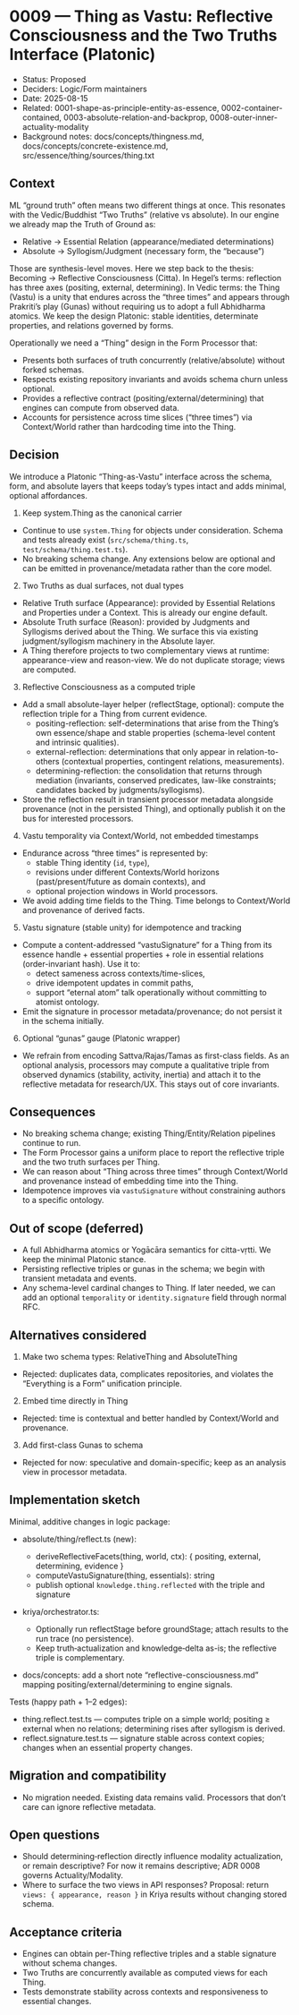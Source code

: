 # 0009 — Thing as Vastu: Reflective Consciousness and the Two Truths Interface (Platonic)

- Status: Proposed
- Deciders: Logic/Form maintainers
- Date: 2025-08-15
- Related: 0001-shape-as-principle-entity-as-essence, 0002-container-contained, 0003-absolute-relation-and-backprop, 0008-outer-inner-actuality-modality
- Background notes: docs/concepts/thingness.md, docs/concepts/concrete-existence.md, src/essence/thing/sources/thing.txt

## Context

ML “ground truth” often means two different things at once. This resonates with the Vedic/Buddhist “Two Truths” (relative vs absolute). In our engine we already map the Truth of Ground as:

- Relative → Essential Relation (appearance/mediated determinations)
- Absolute → Syllogism/Judgment (necessary form, the “because”) 

Those are synthesis-level moves. Here we step back to the thesis: Becoming → Reflective Consciousness (Citta). In Hegel’s terms: reflection has three axes (positing, external, determining). In Vedic terms: the Thing (Vastu) is a unity that endures across the “three times” and appears through Prakriti’s play (Gunas) without requiring us to adopt a full Abhidharma atomics. We keep the design Platonic: stable identities, determinate properties, and relations governed by forms.

Operationally we need a “Thing” design in the Form Processor that:

- Presents both surfaces of truth concurrently (relative/absolute) without forked schemas.
- Respects existing repository invariants and avoids schema churn unless optional.
- Provides a reflective contract (positing/external/determining) that engines can compute from observed data.
- Accounts for persistence across time slices (“three times”) via Context/World rather than hardcoding time into the Thing.

## Decision

We introduce a Platonic “Thing-as-Vastu” interface across the schema, form, and absolute layers that keeps today’s types intact and adds minimal, optional affordances.

1) Keep system.Thing as the canonical carrier

- Continue to use `system.Thing` for objects under consideration. Schema and tests already exist (`src/schema/thing.ts`, `test/schema/thing.test.ts`).
- No breaking schema change. Any extensions below are optional and can be emitted in provenance/metadata rather than the core model.

2) Two Truths as dual surfaces, not dual types

- Relative Truth surface (Appearance): provided by Essential Relations and Properties under a Context. This is already our engine default.
- Absolute Truth surface (Reason): provided by Judgments and Syllogisms derived about the Thing. We surface this via existing judgment/syllogism machinery in the Absolute layer.
- A Thing therefore projects to two complementary views at runtime: appearance-view and reason-view. We do not duplicate storage; views are computed.

3) Reflective Consciousness as a computed triple

- Add a small absolute-layer helper (reflectStage, optional): compute the reflection triple for a Thing from current evidence.
  - positing-reflection: self-determinations that arise from the Thing’s own essence/shape and stable properties (schema-level content and intrinsic qualities).
  - external-reflection: determinations that only appear in relation-to-others (contextual properties, contingent relations, measurements).
  - determining-reflection: the consolidation that returns through mediation (invariants, conserved predicates, law-like constraints; candidates backed by judgments/syllogisms).
- Store the reflection result in transient processor metadata alongside provenance (not in the persisted Thing), and optionally publish it on the bus for interested processors.

4) Vastu temporality via Context/World, not embedded timestamps

- Endurance across “three times” is represented by: 
  - stable Thing identity (`id`, `type`),
  - revisions under different Contexts/World horizons (past/present/future as domain contexts), and
  - optional projection windows in World processors.
- We avoid adding time fields to the Thing. Time belongs to Context/World and provenance of derived facts.

5) Vastu signature (stable unity) for idempotence and tracking

- Compute a content-addressed “vastuSignature” for a Thing from its essence handle + essential properties + role in essential relations (order-invariant hash). Use it to:
  - detect sameness across contexts/time-slices,
  - drive idempotent updates in commit paths,
  - support “eternal atom” talk operationally without committing to atomist ontology.
- Emit the signature in processor metadata/provenance; do not persist it in the schema initially.

6) Optional “gunas” gauge (Platonic wrapper)

- We refrain from encoding Sattva/Rajas/Tamas as first-class fields. As an optional analysis, processors may compute a qualitative triple from observed dynamics (stability, activity, inertia) and attach it to the reflective metadata for research/UX. This stays out of core invariants.

## Consequences

- No breaking schema change; existing Thing/Entity/Relation pipelines continue to run.
- The Form Processor gains a uniform place to report the reflective triple and the two truth surfaces per Thing.
- We can reason about “Thing across three times” through Context/World and provenance instead of embedding time into the Thing.
- Idempotence improves via `vastuSignature` without constraining authors to a specific ontology.

## Out of scope (deferred)

- A full Abhidharma atomics or Yogācāra semantics for citta-vṛtti. We keep the minimal Platonic stance.
- Persisting reflective triples or gunas in the schema; we begin with transient metadata and events.
- Any schema-level cardinal changes to Thing. If later needed, we can add an optional `temporality` or `identity.signature` field through normal RFC.

## Alternatives considered

1) Make two schema types: RelativeThing and AbsoluteThing

- Rejected: duplicates data, complicates repositories, and violates the “Everything is a Form” unification principle.

2) Embed time directly in Thing

- Rejected: time is contextual and better handled by Context/World and provenance.

3) Add first-class Gunas to schema

- Rejected for now: speculative and domain-specific; keep as an analysis view in processor metadata.

## Implementation sketch

Minimal, additive changes in logic package:

- absolute/thing/reflect.ts (new):
  - deriveReflectiveFacets(thing, world, ctx): { positing, external, determining, evidence }
  - computeVastuSignature(thing, essentials): string
  - publish optional `knowledge.thing.reflected` with the triple and signature

- kriya/orchestrator.ts:
  - Optionally run reflectStage before groundStage; attach results to the run trace (no persistence).
  - Keep truth‑actualization and knowledge‑delta as-is; the reflective triple is complementary.

- docs/concepts: add a short note “reflective-consciousness.md” mapping positing/external/determining to engine signals.

Tests (happy path + 1–2 edges):

- thing.reflect.test.ts — computes triple on a simple world; positing ≥ external when no relations; determining rises after syllogism is derived.
- reflect.signature.test.ts — signature stable across context copies; changes when an essential property changes.

## Migration and compatibility

- No migration needed. Existing data remains valid. Processors that don’t care can ignore reflective metadata.

## Open questions

- Should determining‑reflection directly influence modality actualization, or remain descriptive? For now it remains descriptive; ADR 0008 governs Actuality/Modality.
- Where to surface the two views in API responses? Proposal: return `views: { appearance, reason }` in Kriya results without changing stored schema.

## Acceptance criteria

- Engines can obtain per‑Thing reflective triples and a stable signature without schema changes.
- Two Truths are concurrently available as computed views for each Thing.
- Tests demonstrate stability across contexts and responsiveness to essential changes.
